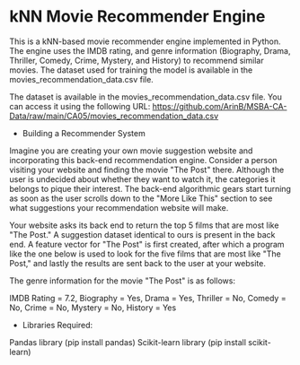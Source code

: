 # kNN Movie Recommender Engine
This is a kNN-based movie recommender engine implemented in Python. The engine uses the IMDB rating, and genre information (Biography, Drama, Thriller, Comedy, Crime, Mystery, and History) to recommend similar movies. The dataset used for training the model is available in the movies_recommendation_data.csv file.

The dataset is available in the movies_recommendation_data.csv file. You can access it using the following URL: https://github.com/ArinB/MSBA-CA-Data/raw/main/CA05/movies_recommendation_data.csv

- Building a Recommender System

Imagine you are creating your own movie suggestion website and incorporating this back-end recommendation engine. Consider a person visiting your website and finding the movie "The Post" there. Although the user is undecided about whether they want to watch it, the categories it belongs to pique their interest. The back-end algorithmic gears start turning as soon as the user scrolls down to the "More Like This" section to see what suggestions your recommendation website will make.

Your website asks its back end to return the top 5 films that are most like "The Post." A suggestion dataset identical to ours is present in the back end. A feature vector for "The Post" is first created, after which a program like the one below is used to look for the five films that are most like "The Post," and lastly the results are sent back to the user at your website.

The genre information for the movie "The Post" is as follows:

IMDB Rating = 7.2, Biography = Yes, Drama = Yes, Thriller = No, Comedy = No, Crime = No, Mystery = No, History = Yes

- Libraries Required:

Pandas library (pip install pandas)
Scikit-learn library (pip install scikit-learn)
